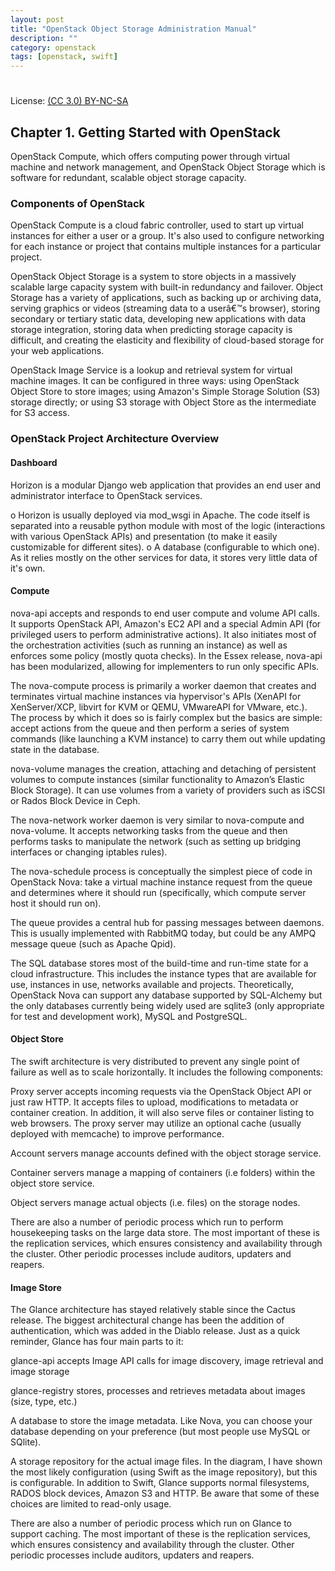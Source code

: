 ```yaml
---
layout: post
title: "OpenStack Object Storage Administration Manual"
description: ""
category: openstack
tags: [openstack, swift]
---
```

#
License: [(CC 3.0) BY-NC-SA](http://creativecommons.org/licenses/by-nc-sa/3.0/)

## Chapter 1. Getting Started with OpenStack

OpenStack Compute, which offers computing power through virtual machine and network management, and OpenStack Object Storage which is software for redundant, scalable object storage capacity.

### Components of OpenStack

OpenStack Compute is a cloud fabric controller, used to start up virtual instances for either a user or a group. It's also used to configure networking for each instance or project that contains multiple instances for a particular project.

OpenStack Object Storage is a system to store objects in a massively scalable large capacity system with built-in redundancy and failover. Object Storage has a variety of applications, such as backing up or archiving data, serving graphics or videos (streaming data to a userâ€™s browser), storing secondary or tertiary static data, developing new applications with data storage integration, storing data when predicting storage capacity is difficult, and creating the elasticity and flexibility of cloud-based storage for your web applications.

OpenStack Image Service is a lookup and retrieval system for virtual machine images. It can be configured in three ways: using OpenStack Object Store to store images; using Amazon's Simple Storage Solution (S3) storage directly; or using S3 storage with Object Store as the intermediate for S3 access.

### OpenStack Project Architecture Overview

#### Dashboard

Horizon is a modular Django web application that provides an end user and administrator interface to OpenStack services.

o Horizon is usually deployed via mod_wsgi in Apache. The code itself is separated into a reusable python module with most of the logic (interactions with various OpenStack APIs) and presentation (to make it easily customizable for different sites).
o A database (configurable to which one). As it relies mostly on the other services for data, it stores very little data of it's own.

#### Compute

nova-api accepts and responds to end user compute and volume API calls. It supports OpenStack API, Amazon's EC2 API and a special Admin API (for privileged users to perform administrative actions). It also initiates most of the orchestration activities (such as running an instance) as well as enforces some policy (mostly quota checks). In the Essex release, nova-api has been modularized, allowing for implementers to run only specific APIs.

The nova-compute process is primarily a worker daemon that creates and terminates virtual machine instances via hypervisor's APIs (XenAPI for XenServer/XCP, libvirt for KVM or QEMU, VMwareAPI for VMware, etc.). The process by which it does so is fairly complex but the basics are simple: accept actions from the queue and then perform a series of system commands (like launching a KVM instance) to carry them out while updating state in the database.

nova-volume manages the creation, attaching and detaching of persistent volumes to compute instances (similar functionality to Amazon’s Elastic Block Storage). It can use volumes from a variety of providers such as iSCSI or Rados Block Device in Ceph.

The nova-network worker daemon is very similar to nova-compute and nova-volume. It accepts networking tasks from the queue and then performs tasks to manipulate the network (such as setting up bridging interfaces or changing iptables rules).

The nova-schedule process is conceptually the simplest piece of code in OpenStack Nova: take a virtual machine instance request from the queue and determines where it should run (specifically, which compute server host it should run on).

The queue provides a central hub for passing messages between daemons. This is usually implemented with RabbitMQ today, but could be any AMPQ message queue (such as Apache Qpid).

The SQL database stores most of the build-time and run-time state for a cloud infrastructure. This includes the instance types that are available for use, instances in use, networks available and projects. Theoretically, OpenStack Nova can support any database supported by SQL-Alchemy but the only databases currently being widely used are sqlite3 (only appropriate for test and development work), MySQL and PostgreSQL.

#### Object Store

The swift architecture is very distributed to prevent any single point of failure as well as to scale horizontally. It includes the following components:

Proxy server accepts incoming requests via the OpenStack Object API or just raw HTTP. It accepts files to upload, modifications to metadata or container creation. In addition, it will also serve files or container listing to web browsers. The proxy server may utilize an optional cache (usually deployed with memcache) to improve performance.

Account servers manage accounts defined with the object storage service.

Container servers manage a mapping of containers (i.e folders) within the object store service.

Object servers manage actual objects (i.e. files) on the storage nodes.

There are also a number of periodic process which run to perform housekeeping tasks on the large data store. The most important of these is the replication services, which ensures consistency and availability through the cluster. Other periodic processes include auditors, updaters and reapers.

#### Image Store

The Glance architecture has stayed relatively stable since the Cactus release. The biggest architectural change has been the addition of authentication, which was added in the Diablo release. Just as a quick reminder, Glance has four main parts to it:

glance-api accepts Image API calls for image discovery, image retrieval and image storage

glance-registry stores, processes and retrieves metadata about images (size, type, etc.)

A database to store the image metadata. Like Nova, you can choose your database depending on your preference (but most people use MySQL or SQlite).

A storage repository for the actual image files. In the diagram, I have shown the most likely configuration (using Swift as the image repository), but this is configurable. In addition to Swift, Glance supports normal filesystems, RADOS block devices, Amazon S3 and HTTP. Be aware that some of these choices are limited to read-only usage.

There are also a number of periodic process which run on Glance to support caching. The most important of these is the replication services, which ensures consistency and availability through the cluster. Other periodic processes include auditors, updaters and reapers.
